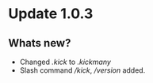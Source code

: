# Update 1.0.3

## Whats new?
- Changed _.kick_ to _.kickmany_
- Slash command _/kick_, _/version_ added.